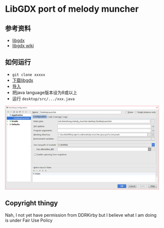 # LibGDX port of melody muncher

## 参考资料

- [libgdx](https://libgdx.badlogicgames.com/)
- [libgdx wiki](https://github.com/libgdx/libgdx/wiki/)

## 如何运行

- `git clone xxxxx`
- [下载libgdx](https://libgdx.badlogicgames.com/)
- [导入](https://github.com/libgdx/libgdx/wiki/Gradle-and-Intellij-IDEA)
- 把java language版本设为8或以上
- 运行 `desktop/src/.../xxx.java`

![Launch Config](docs/launch_config.png)

## Copyright thingy

Nah, I not yet have permission from DDRKirby but I believe what I am doing is under Fair Use Policy